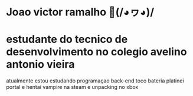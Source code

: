 # Joao victor ramalho 🤠(/◕ヮ◕)/

# estudante do tecnico de desenvolvimento no colegio avelino antonio vieira

atualmente estou estudando programaçao back-end
toco bateria
platinei portal e hentai vampire na steam e unpacking no xbox
